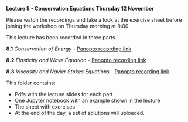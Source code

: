 **Lecture 8 - Conservation Equations**
**Thursday 12 November**

Please watch the recordings and take a look at the exercise sheet before joining the workshop on Thursday morning at 9:00

This lecture has been recorded in three parts. 

**8.1** *Conservation of Energy* - [Panopto recording link](https://imperial.cloud.panopto.eu/Panopto/Pages/Viewer.aspx?id=82a125e9-f16b-4ce7-b3ed-ac5f00d6dcf2)

**8.2** *Elasticity and Wave Equation* - [Panopto recording link](https://imperial.cloud.panopto.eu/Panopto/Pages/Viewer.aspx?id=340cca48-728b-4d1c-9180-ac6000befa2e)

**8.3** *Viscosity and Navier Stokes Equations* - [Panopto recording link](https://imperial.cloud.panopto.eu/Panopto/Pages/Viewer.aspx?id=0ddd9d12-63dd-4f5a-9b61-ac6000d09b96)

This folder contains:
- Pdfs with the lecture slides for each part
- One Jupyter notebook with an example shown in the lecture
- The sheet with exercises 
- At the end of the day, a set of solutions will uploaded.
